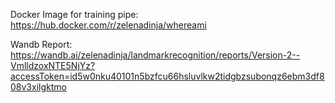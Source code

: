 Docker Image for training pipe: https://hub.docker.com/r/zelenadinja/whereami

Wandb Report: https://wandb.ai/zelenadinja/landmarkrecognition/reports/Version-2--VmlldzoxNTE5NjYz?accessToken=id5w0nku40101n5bzfcu66hsluvlkw2tidgbzsubonqz6ebm3df808v3xilgktmo

